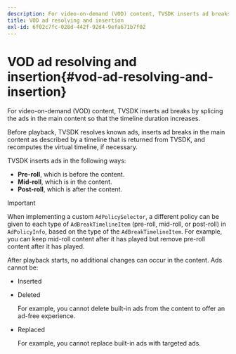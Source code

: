 ```yaml
---
description: For video-on-demand (VOD) content, TVSDK inserts ad breaks by splicing the ads in the main content so that the timeline duration increases.
title: VOD ad resolving and insertion
exl-id: 6f02c7fc-028d-442f-92d4-9efa671b7f02
---
```

# VOD ad resolving and insertion{#vod-ad-resolving-and-insertion}

For video-on-demand (VOD) content, TVSDK inserts ad breaks by splicing the ads in the main content so that the timeline duration increases.

Before playback, TVSDK resolves known ads, inserts ad breaks in the main content as described by a timeline that is returned from TVSDK, and recomputes the virtual timeline, if necessary.

TVSDK inserts ads in the following ways:

* **Pre-roll**, which is before the content. 
* **Mid-roll**, which is in the content. 
* **Post-roll**, which is after the content.

>[!IMPORTANT]
>
>When implementing a custom `AdPolicySelector`, a different policy can be given to each type of `AdBreakTimelineItem` (pre-roll, mid-roll, or post-roll) in `AdPolicyInfo`, based on the type of the `AdBreakTimelineItem`. For example, you can keep mid-roll content after it has played but remove pre-roll content after it has played.

After playback starts,  no additional changes can occur in the content. Ads cannot be:

* Inserted 
* Deleted

  For example, you cannot delete built-in ads from the content to offer an ad-free experience. 
* Replaced

  For example, you cannot replace built-in ads with targeted ads.
